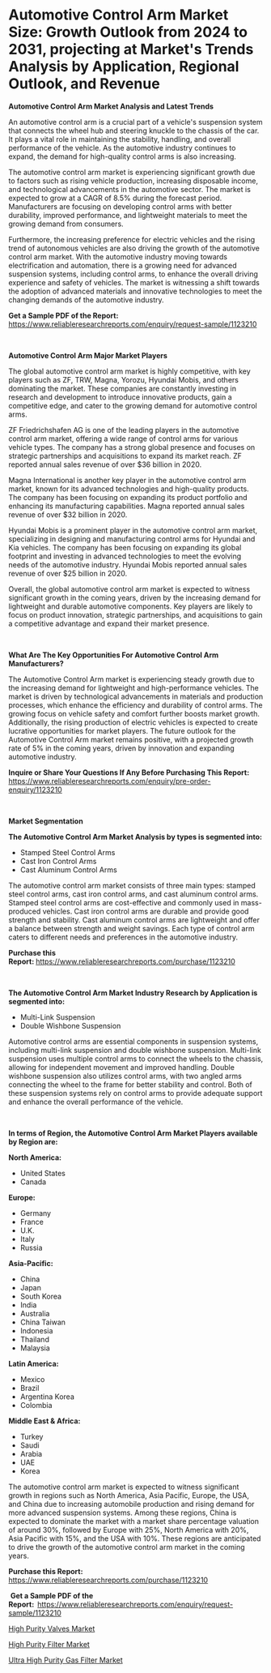<p><h1>Automotive Control Arm Market Size: Growth Outlook from 2024 to 2031, projecting at Market's Trends Analysis by Application, Regional Outlook, and Revenue</h1></p><p><strong>Automotive Control Arm Market Analysis and Latest Trends</strong></p>
<p><p>An automotive control arm is a crucial part of a vehicle's suspension system that connects the wheel hub and steering knuckle to the chassis of the car. It plays a vital role in maintaining the stability, handling, and overall performance of the vehicle. As the automotive industry continues to expand, the demand for high-quality control arms is also increasing.</p><p>The automotive control arm market is experiencing significant growth due to factors such as rising vehicle production, increasing disposable income, and technological advancements in the automotive sector. The market is expected to grow at a CAGR of 8.5% during the forecast period. Manufacturers are focusing on developing control arms with better durability, improved performance, and lightweight materials to meet the growing demand from consumers.</p><p>Furthermore, the increasing preference for electric vehicles and the rising trend of autonomous vehicles are also driving the growth of the automotive control arm market. With the automotive industry moving towards electrification and automation, there is a growing need for advanced suspension systems, including control arms, to enhance the overall driving experience and safety of vehicles. The market is witnessing a shift towards the adoption of advanced materials and innovative technologies to meet the changing demands of the automotive industry.</p></p>
<p><strong>Get a Sample PDF of the Report:&nbsp;</strong> <a href="https://www.reliableresearchreports.com/enquiry/request-sample/1123210">https://www.reliableresearchreports.com/enquiry/request-sample/1123210</a></p>
<p>&nbsp;</p>
<p><strong>Automotive Control Arm Major Market Players</strong></p>
<p><p>The global automotive control arm market is highly competitive, with key players such as ZF, TRW, Magna, Yorozu, Hyundai Mobis, and others dominating the market. These companies are constantly investing in research and development to introduce innovative products, gain a competitive edge, and cater to the growing demand for automotive control arms.</p><p>ZF Friedrichshafen AG is one of the leading players in the automotive control arm market, offering a wide range of control arms for various vehicle types. The company has a strong global presence and focuses on strategic partnerships and acquisitions to expand its market reach. ZF reported annual sales revenue of over $36 billion in 2020.</p><p>Magna International is another key player in the automotive control arm market, known for its advanced technologies and high-quality products. The company has been focusing on expanding its product portfolio and enhancing its manufacturing capabilities. Magna reported annual sales revenue of over $32 billion in 2020.</p><p>Hyundai Mobis is a prominent player in the automotive control arm market, specializing in designing and manufacturing control arms for Hyundai and Kia vehicles. The company has been focusing on expanding its global footprint and investing in advanced technologies to meet the evolving needs of the automotive industry. Hyundai Mobis reported annual sales revenue of over $25 billion in 2020.</p><p>Overall, the global automotive control arm market is expected to witness significant growth in the coming years, driven by the increasing demand for lightweight and durable automotive components. Key players are likely to focus on product innovation, strategic partnerships, and acquisitions to gain a competitive advantage and expand their market presence.</p></p>
<p>&nbsp;</p>
<p><strong>What Are The Key Opportunities For Automotive Control Arm Manufacturers?</strong></p>
<p><p>The Automotive Control Arm market is experiencing steady growth due to the increasing demand for lightweight and high-performance vehicles. The market is driven by technological advancements in materials and production processes, which enhance the efficiency and durability of control arms. The growing focus on vehicle safety and comfort further boosts market growth. Additionally, the rising production of electric vehicles is expected to create lucrative opportunities for market players. The future outlook for the Automotive Control Arm market remains positive, with a projected growth rate of 5% in the coming years, driven by innovation and expanding automotive industry.</p></p>
<p><strong>Inquire or Share Your Questions If Any Before Purchasing This Report:</strong> <a href="https://www.reliableresearchreports.com/enquiry/pre-order-enquiry/1123210">https://www.reliableresearchreports.com/enquiry/pre-order-enquiry/1123210</a></p>
<p>&nbsp;</p>
<p><strong>Market Segmentation</strong></p>
<p><strong>The Automotive Control Arm Market Analysis by types is segmented into:</strong></p>
<p><ul><li>Stamped Steel Control Arms</li><li>Cast Iron Control Arms</li><li>Cast Aluminum Control Arms</li></ul></p>
<p><p>The automotive control arm market consists of three main types: stamped steel control arms, cast iron control arms, and cast aluminum control arms. Stamped steel control arms are cost-effective and commonly used in mass-produced vehicles. Cast iron control arms are durable and provide good strength and stability. Cast aluminum control arms are lightweight and offer a balance between strength and weight savings. Each type of control arm caters to different needs and preferences in the automotive industry.</p></p>
<p><strong>Purchase this Report:&nbsp;</strong><a href="https://www.reliableresearchreports.com/purchase/1123210">https://www.reliableresearchreports.com/purchase/1123210</a></p>
<p>&nbsp;</p>
<p><strong>The Automotive Control Arm Market Industry Research by Application is segmented into:</strong></p>
<p><ul><li>Multi-Link Suspension</li><li>Double Wishbone Suspension</li></ul></p>
<p><p>Automotive control arms are essential components in suspension systems, including multi-link suspension and double wishbone suspension. Multi-link suspension uses multiple control arms to connect the wheels to the chassis, allowing for independent movement and improved handling. Double wishbone suspension also utilizes control arms, with two angled arms connecting the wheel to the frame for better stability and control. Both of these suspension systems rely on control arms to provide adequate support and enhance the overall performance of the vehicle.</p></p>
<p>&nbsp;</p>
<p><strong>In terms of Region, the Automotive Control Arm Market Players available by Region are:</strong></p>
<p>
    <p> <strong> North America: </strong>
        <ul>
            <li>United States</li>
            <li>Canada</li>
        </ul>
        </p> 
    <p> <strong> Europe: </strong>
        <ul>
            <li>Germany</li>
            <li>France</li>
            <li>U.K.</li>
            <li>Italy</li>
            <li>Russia</li>
        </ul>
        </p> 
    <p> <strong> Asia-Pacific: </strong>
        <ul>
            <li>China</li>
            <li>Japan</li>
            <li>South Korea</li>
            <li>India</li>
            <li>Australia</li>
            <li>China Taiwan</li>
            <li>Indonesia</li>
            <li>Thailand</li>
            <li>Malaysia</li>
        </ul>
        </p> 
    <p> <strong> Latin America: </strong>
        <ul>
            <li>Mexico</li>
            <li>Brazil</li>
            <li>Argentina Korea</li>
            <li>Colombia</li>
        </ul>
        </p> 
    <p> <strong> Middle East & Africa: </strong>
        <ul>
            <li>Turkey</li>
            <li>Saudi</li>
            <li>Arabia</li>
            <li>UAE</li>
            <li>Korea</li>
        </ul>
    </p>
    </p>
<p><p>The automotive control arm market is expected to witness significant growth in regions such as North America, Asia Pacific, Europe, the USA, and China due to increasing automobile production and rising demand for more advanced suspension systems. Among these regions, China is expected to dominate the market with a market share percentage valuation of around 30%, followed by Europe with 25%, North America with 20%, Asia Pacific with 15%, and the USA with 10%. These regions are anticipated to drive the growth of the automotive control arm market in the coming years.</p></p>
<p><strong>Purchase this Report: </strong><a href="https://www.reliableresearchreports.com/purchase/1123210">https://www.reliableresearchreports.com/purchase/1123210</a></p>
<p>&nbsp;<strong>Get a Sample PDF of the Report:&nbsp;&nbsp;</strong><a href="https://www.reliableresearchreports.com/enquiry/request-sample/1123210">https://www.reliableresearchreports.com/enquiry/request-sample/1123210</a></p>
<p><strong></strong></p>
<p><p><a href="https://view.publitas.com/reportprime-1/high-purity-valves-market-size-growing-and-forecasted-for-period-from-2023-2030-and-provides-complete-market-analysis-of-this-market/">High Purity Valves Market</a></p><p><a href="https://view.publitas.com/reportprime-1/high-purity-filter-market-offer-valuable-insights-into-market-size-market-share-market-trends-and-projections-spanning-from-2023-to-2030/">High Purity Filter Market</a></p><p><a href="https://view.publitas.com/reportprime-1/ultra-high-purity-gas-filter-market-size-and-growth-market-segmentation-regional-and-country-breakdowns-and-market-trends-for-period-from-2023-2030/">Ultra High Purity Gas Filter Market</a></p></p>